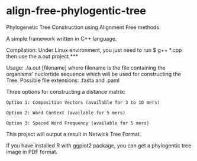 # align-free-phylogentic-tree
Phylogenetic Tree Construction using Alignment Free methods.

A simple framework written in C++ language.

Compilation: Under Linux environment, you just need to run
    $ g++ *.cpp
    then use the a.out project
    ***

Usage: ./a.out [filename]
	where filename is the file containing the organisms' nuclortide sequence which will be used for constructing the Tree. Possible file extensions: .fasta and .paml


Three options for constructing a distance matrix:
	
	Option 1: Composition Vectors (available for 3 to 10 mers) 
 	
 	Option 2: Word Context (available for 5 mers)
 	
 	Option 3: Spaced Word Frequency (available for 5 mers)
  
This project will output a result in Netwick Tree Format.

If you have installed R with ggplot2 package, you can get a phylogentic tree image in PDF format.
